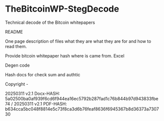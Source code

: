 # TheBitcoinWP-StegDecode
Technical decode of the Bitcoin whitepapers 

README

One page description of files what they are what they are for and how to read them.

Provide bitcoin whitepaper hash where is came from.
Excel

Degen code

Hash docs for check sum and authtic

Copyright - 

20250311 v2.1 Docx-HASH: 5a02500ba0af939f6cd6f944ea16ec5792b287fad1c76b844b97d943833fbe74 /
20250311 v2.1 PDF-HASH:  b634cca5bc048f8814e5c73f8ca3d6b76feaf8636f6945367b8d36373a730730
